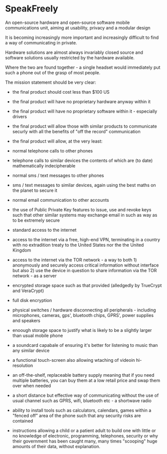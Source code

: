 # SpeakFreely
An open-source hardware and open-source software mobile communications unit, aiming at usability, privacy and a modular design

It is becoming increasingly more important and increasingly difficult to find a way of communicating in private.

Hardware solutions are almost always invariably closed source and software solutions usually restricted by the hardware available.

Where the two are found together - a single headset would immediately put such a phone out of the grasp of most people.

The mission statement should be very clear:

* the final product should cost less than $100 US
* the final product will have no proprietary hardware anyway within it
* the final product will have no proprietary software within it - especially drivers
* the final product will allow those with similar products to communicate securly with all the benefits of "off the record" communication
* the final product will allow, at the very least:

* normal telephone calls to other phones
* telephone calls to similar devices the contents of which are (to date) mathematically indecipherable

* normal sms / text messages to other phones
* sms / text messages to similar devices, again using the best maths on the planet to secure it

* normal email communication to other accounts
* the use of Public Private Key features to issue, use and revoke keys such that other similar systems may exchange email in such as way as to be extremely secure

* standard access to the internet
* access to the internet via a free, high-end VPN, terminating in a country with no extradition treaty to the United States nor the the United Kingdom

* access to the internet via the TOR network - a way to both 1) anonymously and securely access critical information without interface but also 2) use the device in question to share information via the TOR network - as a server

* encrypted storage space such as that provided (alledgedly by TrueCrypt and VeraCrypt)

* full disk encryption

* physical switches / hardware disconnecting all peripherals - including microphones, cameras, gps', bluetooth chips, GPRS', power supplies and speakers

* enoough storage space to justify what is likely to be a slightly larger than usual mobile phone

* a soundcard capabale of ensuring it's better for listening to music than any similar device

* a functional touch-screen also allowing wtaching of videoin hi-resolution

* an off-the-shelf, replaceable battery supply meaning that if you need multiple batteries, you can buy them at a low retail price and swap them over when needed

* a short distance but effective way of communicating without the use of usual channel such as GPRS, wifi, bluetooth etc - a shortwave radio

* ability to install tools such as calculators, calendars, games within a "fenced off" area of the phone such that any security risks are contained

* instructions allowing a child or a patient adult to build one with little or no knowledge of electronic, programming, telephones, security or why their government has been caught many, many times "scooping" huge amounts of their data, without explanation.
